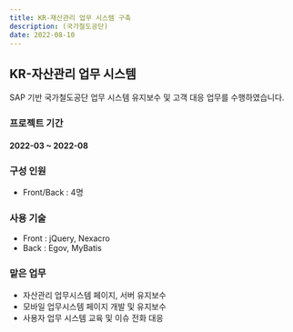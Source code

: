 ```yaml
---
title: KR-재산관리 업무 시스템 구축
description: (국가철도공단)
date: 2022-08-10
---
```


## KR-자산관리 업무 시스템

SAP 기반 국가철도공단 업무 시스템 유지보수 및 고객 대응 업무를 수행하였습니다.

### 프로젝트 기간
#### 2022-03 ~ 2022-08

### 구성 인원
- Front/Back : 4명

### 사용 기술
- Front : jQuery, Nexacro
- Back : Egov, MyBatis

### 맡은 업무

- 자산관리 업무시스템 페이지, 서버 유지보수
- 모바일 업무시스템 페이지 개발 및 유지보수
- 사용자 업무 시스템 교육 및 이슈 전화 대응
